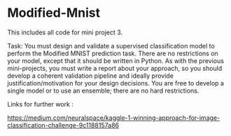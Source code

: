 # Modified-Mnist
This includes all code for mini project 3.

Task:
You must design and validate a supervised classification model to perform the Modified MNIST prediction task. There are no restrictions on your model, except that it should be written in Python. As with the previous mini-projects, you must write a report about your approach, so you should develop a coherent validation pipeline and ideally provide justification/motivation for your design decisions. You are free to develop a single model or to use an ensemble; there are no hard restrictions.

Links for further work :

https://medium.com/neuralspace/kaggle-1-winning-approach-for-image-classification-challenge-9c1188157a86
